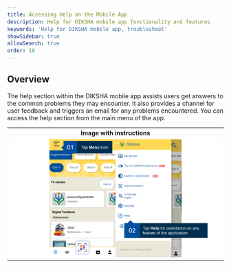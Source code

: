 ```yaml
---
title: Accessing Help on the Mobile App
description: Help for DIKSHA mobile app functionality and features 
keywords: 'Help for DIKSHA mobile app, troubleshoot'
showSidebar: true
allowSearch: true
order: 18
---
```


## Overview

The help section within the DIKSHA mobile app assists users get answers to the common problems they may encounter. It also provides a channel for user feedback and triggers an email for any problems encountered. You can access the help section from the main menu of the app. 

<table>
<tr>
  <th>Image with instructions</th>
</tr>
<tr>
  <td><img src="../images/allappfeatures/help_menu.png"></td>
  </tr>
</table>

